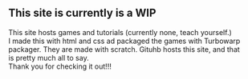 ## This site is currently is a WIP
This site hosts games and tutorials (currently none, teach yourself.)  
I made this with html and css ad packaged the games with Turbowarp  
packager. They are made with scratch. Gituhb hosts this site, and that  
is pretty much all to say.  
Thank you for checking it out!!!  
